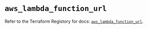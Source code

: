 # `aws_lambda_function_url`

Refer to the Terraform Registory for docs: [`aws_lambda_function_url`](https://www.terraform.io/docs/providers/aws/r/lambda_function_url).
